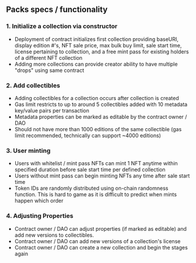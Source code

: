 ## Packs specs / functionality

### 1. Initialize a collection via constructor

- Deployment of contract initializes first collection providing baseURI, display edition #'s, NFT sale price, max bulk buy limit, sale start time, license pertaining to collection, and a free mint pass for existing holders of a different NFT collection
- Adding more collections can provide creator ability to have multiple "drops" using same contract

### 2. Add collectibles

- Adding collectibles for a collection occurs after collection is created
- Gas limit restricts to up to around 5 collectibles added with 10 metadata key/value pairs per transaction
- Metadata properties can be marked as editable by the contract owner / DAO
- Should not have more than 1000 editions of the same collectible (gas limit recommended, technically can support ~4000 editions)

### 3. User minting

- Users with whitelist / mint pass NFTs can mint 1 NFT anytime within specified duration before sale start time per defined collection
- Users without mint pass can begin minting NFTs any time after sale start time
- Token IDs are randomly distributed using on-chain randomness function. This is hard to game as it is difficult to predict when mints happen which order

### 4. Adjusting Properties

- Contract owner / DAO can adjust properties (if marked as editable) and add new versions to collectibles.
- Contract owner / DAO can add new versions of a collection's license
- Contract owner / DAO can create a new collection and begin the stages again
